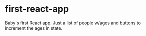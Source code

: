 # first-react-app

Baby's first React app. Just a list of people w/ages and buttons to increment the ages in state.
